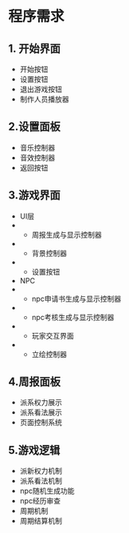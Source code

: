 ﻿# 程序需求

## 1. 开始界面
- 开始按钮
- 设置按钮
- 退出游戏按钮
- 制作人员播放器
## 2.设置面板
- 音乐控制器
- 音效控制器
- 返回按钮
## 3.游戏界面
- UI层
- - 周报生成与显示控制器
- - 背景控制器
- - 设置按钮
- NPC
- - npc申请书生成与显示控制器
- - npc考核生成与显示控制器
- - 玩家交互界面
- - 立绘控制器
## 4.周报面板
- 派系权力展示
- 派系看法展示
- 页面控制系统
## 5.游戏逻辑
- 派新权力机制
- 派系看法机制
- npc随机生成功能
- npc经历审查
- 周期机制
- 周期结算机制